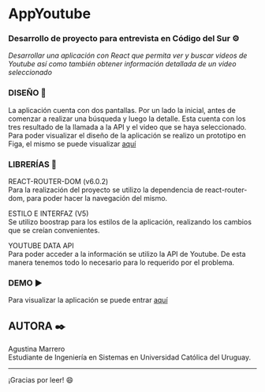 # AppYoutube
### Desarrollo de proyecto para entrevista en Código del Sur  ⚙️

_Desarrollar una aplicación con React que permita ver y buscar videos de Youtube así como también obtener
información detallada de un video seleccionado_

### DISEÑO :art:
La aplicación cuenta con dos pantallas.   Por un lado la inicial, antes de comenzar a realizar una búsqueda y luego la detalle. Esta cuenta con los tres resultado de la llamada a la API y el video que se haya seleccionado.
Para poder visualizar el diseño de la aplicación se realizo un prototipo en Figa, el mismo se puede visualizar [aquí](https://drive.google.com/file/d/1RMnVZqOup34ifsEOYhU70MwJ2pClmvb7/view?usp=sharing)

### LIBRERÍAS :wrench:

REACT-ROUTER-DOM (v6.0.2)        
Para la realización del proyecto se utilizo la dependencia de react-router-dom, para poder hacer la navegación del mismo.

ESTILO E INTERFAZ  (V5)   
Se utilizo boostrap para los estilos de la aplicación, realizando los cambios que se creían convenientes. 

YOUTUBE DATA API   
Para poder acceder a la información se utilizo la API de Youtube. De esta manera tenemos todo lo necesario para lo requerido por el problema. 

### DEMO :arrow_forward:

Para visualizar la aplicación se puede entrar [aquí](https://appyoutubecds.netlify.app/)

## AUTORA ✒️

Agustina Marrero    
Estudiante de Ingeniería en Sistemas en Universidad Católica del Uruguay. 

-----
¡Gracias por leer! :smile:
